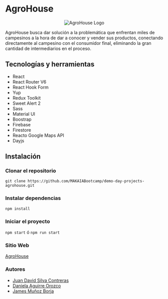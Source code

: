 # AgroHouse
<div align="center">
<img src="https://res.cloudinary.com/dndzwn8jk/image/upload/v1670706920/verdeT_ockkhx.png" alt="AgroHouse Logo"/>
</div>
<p>
AgroHouse busca dar solución a la problemática que enfrentan miles de campesinos a la hora de dar a conocer y vender sus productos, conectando directamente al campesino con el consumidor final, eliminando la gran cantidad de intermediarios en el proceso.
</p>
<h2>
Tecnologías y herramientas
</h2>
<ul>
<li>React</li>
<li>React Router V6</li>
<li>React Hook Form</li>
<li>Yup</li>
<li>Redux Toolkit</li>
<li>Sweet Alert 2</li>
<li>Sass</li>
<li>Material UI</li>
<li>Boostrap</li>
<li>Firebase</li>
<li>Firestore</li>
<li>Reacto Google Maps API</li>
<li>Dayjs</li>
</ul>
<h2>Instalación</h2>
<h3>Clonar el repositorio</h3>
<code>git clone https://github.com/MAKAIABootcamp/demo-day-projects-agrohouse.git</code>
<h3>Instalar dependencias</h3>
<code>npm install</code>
<h3>Iniciar el proyecto</h3>
<code>npm start</code>
ó
<code>npm run start</code>
<h3>Sitio Web</h3>
<a href="https://agrohouse-2bc5a.web.app/" rel="nofollow">AgroHouse</a>
<h3>Autores</h3>
<ul>
<li><a href="https://github.com/davidsilva131">Juan David Silva Contreras</a></li>
<li><a href="https://github.com/DaniAO5">Daniela Aguirre Orozco</a></li>
<li><a href="https://github.com/Jamesmb06">James Muñoz Borja</a></li>
</ul>

